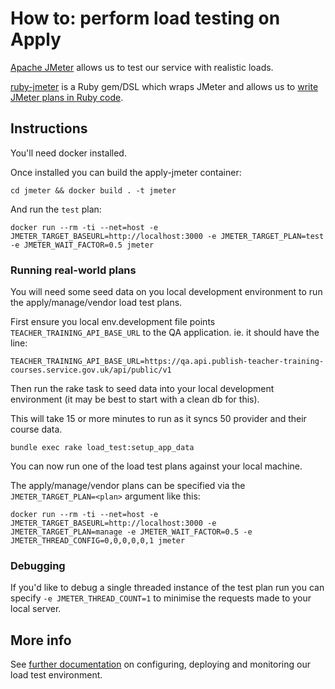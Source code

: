 # How to: perform load testing on Apply

[Apache JMeter](https://jmeter.apache.org/) allows us to test our service with realistic loads.

[ruby-jmeter](https://github.com/flood-io/ruby-jmeter) is a Ruby gem/DSL which wraps JMeter and allows us to [write JMeter plans in Ruby code](/jmeter/plans/apply.rb).

## Instructions

You'll need docker installed.


Once installed you can build the apply-jmeter container:
```
cd jmeter && docker build . -t jmeter
```

And run the `test` plan:

```
docker run --rm -ti --net=host -e JMETER_TARGET_BASEURL=http://localhost:3000 -e JMETER_TARGET_PLAN=test -e JMETER_WAIT_FACTOR=0.5 jmeter
```

### Running real-world plans

You will need some seed data on you local development environment to run the apply/manage/vendor load test plans.

First ensure you local env.development file points `TEACHER_TRAINING_API_BASE_URL` to the QA application. ie. it should have the line:

```
TEACHER_TRAINING_API_BASE_URL=https://qa.api.publish-teacher-training-courses.service.gov.uk/api/public/v1
```

Then run the rake task to seed data into your local development environment (it may be best to start with a clean db for this).

This will take 15 or more minutes to run as it syncs 50 provider and their course data.

```
bundle exec rake load_test:setup_app_data
```

You can now run one of the load test plans against your local machine.

The apply/manage/vendor plans can be specified via the `JMETER_TARGET_PLAN=<plan>` argument like this:

```
docker run --rm -ti --net=host -e JMETER_TARGET_BASEURL=http://localhost:3000 -e JMETER_TARGET_PLAN=manage -e JMETER_WAIT_FACTOR=0.5 -e JMETER_THREAD_CONFIG=0,0,0,0,0,1 jmeter
```

### Debugging

If you'd like to debug a single threaded instance of the test plan run you can specify `-e JMETER_THREAD_COUNT=1` to minimise the requests made to your local server.

## More info

See [further documentation](/jmeter/README.md) on configuring, deploying and monitoring our load test environment.
